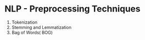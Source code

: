 # NLP - Preprocessing Techniques 
1. Tokenization
2. Stemming and Lemmatization
3. Bag of Words( BOG)
